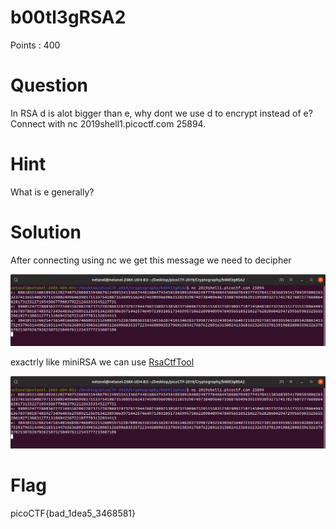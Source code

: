 # b00tl3gRSA2

Points : 400

# Question

In RSA d is alot bigger than e, why dont we use d to encrypt instead of e? Connect with nc 2019shell1.picoctf.com 25894.

# Hint 

What is e generally?

# Solution

After connecting using nc we get this message we need to decipher 

![Screenshot](ncRSA.png)

exactrly like miniRSA we can use [RsaCtfTool](https://github.com/Ganapati/RsaCtfTool)

![Screenshot](ncRSA.png)


# Flag
picoCTF{bad_1dea5_3468581}

